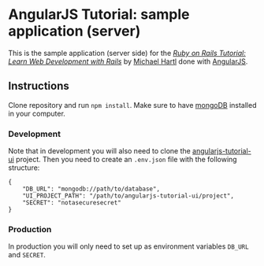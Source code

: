 # AngularJS Tutorial: sample application (server)

This is the sample application (server side) for the
[*Ruby on Rails Tutorial:
Learn Web Development with Rails*](http://www.railstutorial.org/)
by [Michael Hartl](http://www.michaelhartl.com/) done with [AngularJS](https://angularjs.org).

## Instructions

Clone repository and run `npm install`. Make sure to have [mongoDB](https://www.mongodb.org) installed in your computer.

### Development

Note that in development you will also need to clone the [angularjs-tutorial-ui](https://github.com/cdelmoral/angularjs-tutorial-ui) project. Then you need to create an `.env.json` file with the following structure:
```
{
	"DB_URL": "mongodb://path/to/database",
	"UI_PROJECT_PATH": "/path/to/angularjs-tutorial-ui/project",
	"SECRET": "notasecuresecret"
}
```

### Production

In production you will only need to set up as environment variables `DB_URL` and `SECRET`.
